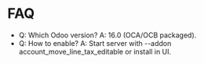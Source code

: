 # FAQ

- Q: Which Odoo version? A: 16.0 (OCA/OCB packaged).
- Q: How to enable? A: Start server with --addon account_move_line_tax_editable or install in UI.
